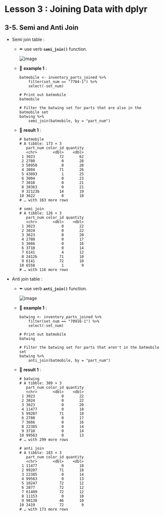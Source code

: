 # Lesson 3 : Joining Data with dplyr

## 3-5. Semi and Anti Join

* Semi join table :
  * ✒ use verb **`semi_join()`** function.

    ![image](https://user-images.githubusercontent.com/15766139/186570647-9fd350ca-b3f3-41bf-b9b7-75f9872d8617.png)

  * 📝 **example 1** : 
    ```
    batmobile <- inventory_parts_joined %>%
        filter(set_num == "7784-1") %>%
        select(-set_num)
    
    # Print out batmobile
    batmobile
    
    # Filter the batwing set for parts that are also in the batmobile set
    batwing %>%
        semi_join(batmobile, by = "part_num")
    ```   
    
  * 🔎 **result 1** :
    ```
    # batmobile
    # A tibble: 173 × 3
       part_num color_id quantity
       <chr>       <dbl>    <dbl>
     1 3023           72       62
     2 2780            0       28
     3 50950           0       28
     4 3004           71       26
     5 43093           1       25
     6 3004            0       23
     7 3010            0       21
     8 30363           0       21
     9 32123b         14       19
    10 3622            0       18
    # … with 163 more rows
    
    # semi join
    # A tibble: 126 × 3
       part_num color_id quantity
       <chr>       <dbl>    <dbl>
     1 3023            0       22
     2 3024            0       22
     3 3623            0       20
     4 2780            0       17
     5 3666            0       16
     6 3710            0       14
     7 6141            4       12
     8 2412b          71       10
     9 6141           72       10
    10 6558            1        9
    # … with 116 more rows
    ```
    
* Anti join table :
  * ✒ use verb **`anti_join()`** function.

    ![image](https://user-images.githubusercontent.com/15766139/186570768-ce21f027-e737-4588-862d-cd7dae0165c5.png)

  * 📝 **example 1** : 
    ```
    batwing <- inventory_parts_joined %>%
        filter(set_num == "70916-1") %>%
        select(-set_num)
    
    # Print out batmobile
    batwing
    
    # Filter the batwing set for parts that aren't in the batmobile set
    batwing %>%
        anti_join(batmobile, by = "part_num")
    ```   
    
  * 🔎 **result 1** :
    ```
    # batwing
    # A tibble: 309 × 3
       part_num color_id quantity
       <chr>       <dbl>    <dbl>
     1 3023            0       22
     2 3024            0       22
     3 3623            0       20
     4 11477           0       18
     5 99207          71       18
     6 2780            0       17
     7 3666            0       16
     8 22385           0       14
     9 3710            0       14
    10 99563           0       13
    # … with 299 more rows
    
    # anti join
    # A tibble: 183 × 3
       part_num color_id quantity
       <chr>       <dbl>    <dbl>
     1 11477           0       18
     2 99207          71       18
     3 22385           0       14
     4 99563           0       13
     5 10247          72       12
     6 2877           72       12
     7 61409          72       12
     8 11153           0       10
     9 98138          46       10
    10 2419           72        9
    # … with 173 more rows
    ```
